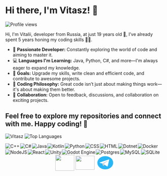 # Hi there, I'm Vitasz! 👋
![Profile views](https://komarev.com/ghpvc/?username=Vitasz&style=flat-square)

Hi, I'm Vitalii, developer from Russia, at just 19 years old 👶, I’ve already spent 5 years honing my coding skills 🧑‍💻.
- 🚀 **Passionate Developer:** Constantly exploring the world of code and aiming to master it.
- 💻 **Languages I'm Learning:** Java, Python, C#, and more—I'm always eager to expand my knowledge.
- 🎯 **Goals:** Upgrade my skills, write clean and efficient code, and contribute to awesome projects.
- 🔧 **Coding Philosophy:** Great code isn’t just about making things work—it's about making them better.
- 🤝 **Collaboration:** Open to feedback, discussions, and collaboration on exciting projects.

## Feel free to explore my repositories and connect with me. Happy coding! 🎉

<img src="https://github-readme-stats.vercel.app/api?username=Vitasz&show_icons=true&theme=gotham&show=reviews,discussions_started,discussions_answered,prs_merged,prs_merged_percentage" alt="Vitasz" height = 320px/>  <img src="https://github-readme-stats.vercel.app/api/top-langs/?username=vitasz&layout=donut-vertical&theme=gotham&langs_count=4" alt="Top Languages" height = 320px/>
  <div style="display: flex; flex-wrap: wrap; flex-direction: raw; gap: 2px;", align="center">
    <img src="https://img.shields.io/badge/C++-%2300599C.svg?logo=c%2B%2B&logoColor=white" alt="C++" />
    <img src="https://img.shields.io/badge/C%23-%23239120.svg?logo=cshrp&logoColor=white" alt="C#" />
    <img src="https://img.shields.io/badge/Java-%23ED8B00.svg?logo=openjdk&logoColor=white" alt="Java" />
    <img src="https://img.shields.io/badge/Kotlin-%237F52FF.svg?logo=kotlin&logoColor=white" alt="Kotlin" />
    <img src="https://img.shields.io/badge/Python-3776AB?logo=python&logoColor=fff" alt="Python" />
    <img src="https://img.shields.io/badge/CSS-1572B6?logo=css3&logoColor=fff" alt="CSS" />
    <img src="https://img.shields.io/badge/HTML-%23E34F26.svg?logo=html5&logoColor=white" alt="HTML" />
    <img src="https://img.shields.io/badge/.NET-512BD4?logo=dotnet&logoColor=fff" alt="Dotnet" />
    <img src="https://img.shields.io/badge/Docker-2496ED?logo=docker&logoColor=fff" alt="Docker" />
    <img src="https://img.shields.io/badge/Node.js-6DA55F?logo=node.js&logoColor=white" alt="NodeJS" />
    <img src="https://img.shields.io/badge/React-%2320232a.svg?logo=react&logoColor=%2361DAFB" alt="React" />
    <img src="https://img.shields.io/badge/Unity-%23000000.svg?logo=unity&logoColor=white" alt="Unity" />
    <img src="https://img.shields.io/badge/Godot-%23FFFFFF.svg?logo=godot-engine" alt="Godot Engine" />
    <img src="https://img.shields.io/badge/Postgres-%23316192.svg?logo=postgresql&logoColor=white" alt="Postgres" />
    <img src="https://img.shields.io/badge/MySQL-4479A1?logo=mysql&logoColor=fff" alt="MySQL" />
    <img src="https://img.shields.io/badge/SQLite-%2307405e.svg?logo=sqlite&logoColor=white" alt="SQLite" />
   </div>
<div align="center">
  <a href="https://vk.com/vitaliibogomia" target="blank"><img align="center" src="https://raw.githubusercontent.com/rahuldkjain/github-profile-readme-generator/master/src/images/icons/Social/vk.svg" alt="" height="50" width="60" /></a>
  <a href="https://discordapp.com/users/vitasz" target="blank"><img align="center" src="https://raw.githubusercontent.com/rahuldkjain/github-profile-readme-generator/master/src/images/icons/Social/discord.svg" alt="" height="44" width="60" /></a>
  <a href="https://t.me/l_vitas_l" target="blank"><img align="center" src="https://raw.githubusercontent.com/AliSawari/github-profile-readme-generator/master/src/images/icons/Social/telegram.svg" alt="" height="50" width="60" /></a>
</div>

